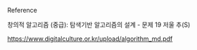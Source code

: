Reference

창의적 알고리즘 (중급): 탐색기반 알고리즘의 설계  - 문제 19 저울 추(S)

https://www.digitalculture.or.kr/upload/algorithm_md.pdf
